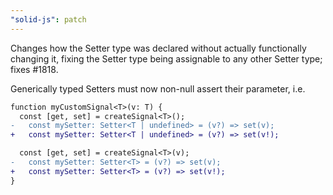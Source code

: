```yaml
---
"solid-js": patch
---
```


Changes how the Setter type was declared without actually functionally changing it, fixing the Setter type being assignable to any other Setter type; fixes #1818.

Generically typed Setters must now non-null assert their parameter, i.e.

```diff
function myCustomSignal<T>(v: T) {
  const [get, set] = createSignal<T>();
-   const mySetter: Setter<T | undefined> = (v?) => set(v);
+   const mySetter: Setter<T | undefined> = (v?) => set(v!);

  const [get, set] = createSignal<T>(v);
-   const mySetter: Setter<T> = (v?) => set(v);
+   const mySetter: Setter<T> = (v?) => set(v!);
}
```
